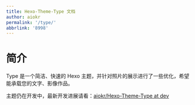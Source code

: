 ```yaml
---
title: Hexo-Theme-Type 文档
author: aiokr
permalink: '/type/'
abbrlink: '8998'
---
```


# 简介

Type 是一个简洁、快速的 Hexo 主题，并针对照片的展示进行了一些优化，希望能承载您的文字、影像作品。

主题仍在开发中，最新开发进展请看：[aiokr/Hexo-Theme-Type at dev](https://github.com/aiokr/Hexo-Theme-Type/tree/dev)